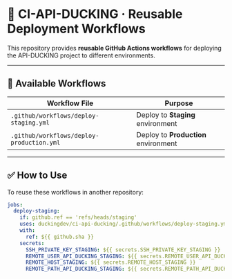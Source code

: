 # 🚀 CI-API-DUCKING · Reusable Deployment Workflows

This repository provides **reusable GitHub Actions workflows** for deploying the API-DUCKING project to different environments.

---

## 📌 **Available Workflows**

| Workflow File            | Purpose                          |
| ------------------------ | -------------------------------- |
| `.github/workflows/deploy-staging.yml` | Deploy to **Staging** environment |
| `.github/workflows/deploy-production.yml` | Deploy to **Production** environment |

---

## ✅ **How to Use**

To reuse these workflows in another repository:

```yaml
jobs:
  deploy-staging:
    if: github.ref == 'refs/heads/staging'
    uses: duckingdev/ci-api-ducking/.github/workflows/deploy-staging.yml@main
    with:
      ref: ${{ github.sha }}
    secrets:
      SSH_PRIVATE_KEY_STAGING: ${{ secrets.SSH_PRIVATE_KEY_STAGING }}
      REMOTE_USER_API_DUCKING_STAGING: ${{ secrets.REMOTE_USER_API_DUCKING_STAGING }}
      REMOTE_HOST_STAGING: ${{ secrets.REMOTE_HOST_STAGING }}
      REMOTE_PATH_API_DUCKING_STAGING: ${{ secrets.REMOTE_PATH_API_DUCKING_STAGING }}
